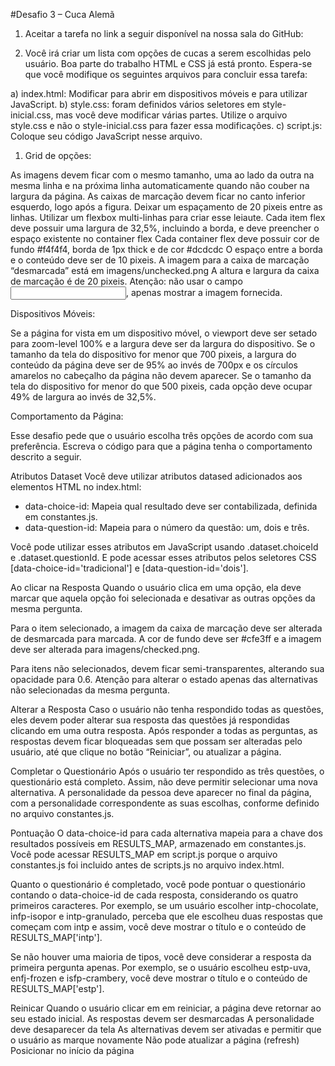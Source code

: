 #Desafio 3 – Cuca Alemã

1. Aceitar a tarefa no link a seguir disponível na nossa sala do GitHub:


2. Você irá criar um lista com opções de cucas a serem escolhidas pelo usuário. Boa parte do trabalho HTML e CSS já está pronto. Espera-se que você modifique os seguintes arquivos para concluir essa tarefa:

a) index.html: Modificar para abrir em dispositivos móveis e para utilizar JavaScript.
b) style.css: foram definidos vários seletores em style-inicial.css, mas você deve modificar várias partes. Utilize o arquivo style.css e não o style-inicial.css para fazer essa modificações.
c) script.js: Coloque seu código JavaScript nesse arquivo.

1. Grid de opções:

As imagens devem ficar com o mesmo tamanho, uma ao lado da outra na mesma linha e na próxima linha automaticamente quando não couber na largura da página.
As caixas de marcação devem ficar no canto inferior esquerdo, logo após a figura.
Deixar um espaçamento de 20 pixeis entre as linhas.
Utilizar um flexbox multi-linhas para criar esse leiaute.
Cada item flex deve possuir uma largura de 32,5%, incluindo a borda,  e deve preencher o espaço existente no container flex
Cada container flex deve possuir cor de fundo #f4f4f4, borda de 1px thick e de cor #dcdcdc
O espaço entre a borda e o conteúdo deve ser de 10 pixeis.
A imagem para a caixa de marcação “desmarcada” está em imagens/unchecked.png
A altura e largura da caixa de marcação é de 20 pixeis.
Atenção: não usar o campo <input type=”checkbox” />, apenas mostrar a imagem fornecida.

Dispositivos Móveis:

Se a página for vista em um dispositivo móvel, o viewport deve ser setado para zoom-level 100% e a largura deve ser da largura do dispositivo.
Se o tamanho da tela do dispositivo for menor que 700 pixeis, a largura do conteúdo da página deve ser de 95% ao invés de 700px e os círculos amarelos no cabeçalho da página não devem aparecer.
Se o tamanho da tela do dispositivo for menor do que 500 pixeis, cada opção deve ocupar 49% de largura ao invés de 32,5%.

Comportamento da Página:

Esse desafio pede que o usuário escolha três opções de acordo com sua preferência. Escreva o código para que a página tenha o comportamento descrito a seguir.

Atributos Dataset
Você deve utilizar atributos datased adicionados aos elementos HTML no index.html:
- data-choice-id: Mapeia  qual resultado deve ser contabilizada, definida em constantes.js.
- data-question-id: Mapeia para o número da questão: um, dois e três.

Você pode utilizar esses atributos em JavaScript usando .dataset.choiceId e .dataset.questionId.
E pode acessar esses atributos pelos seletores CSS  [data-choice-id='tradicional'] e [data-question-id='dois'].

Ao clicar na Resposta
Quando o usuário clica em uma opção, ela deve marcar que aquela opção foi selecionada e desativar as outras opções da mesma pergunta.

Para o item selecionado, a imagem da caixa de marcação deve ser alterada de desmarcada para marcada. A cor de fundo deve ser #cfe3ff e a imagem deve ser alterada para imagens/checked.png.

Para itens não selecionados, devem ficar semi-transparentes, alterando sua opacidade para 0.6. Atenção para alterar o estado apenas das alternativas não selecionadas da mesma pergunta.

Alterar a Resposta
Caso o usuário não tenha respondido todas as questões, eles devem poder alterar sua resposta das questões já respondidas clicando em uma outra resposta. Após responder a todas as perguntas, as respostas devem ficar bloqueadas sem que possam ser alteradas pelo usuário, até que clique no botão “Reiniciar”, ou atualizar a página.

Completar o Questionário
Após o usuário ter respondido as três questões, o questionário está completo. Assim, não deve permitir selecionar uma nova alternativa. A personalidade da pessoa deve aparecer no final da página, com a personalidade correspondente as suas escolhas, conforme definido no arquivo constantes.js.

Pontuação
O data-choice-id  para cada alternativa mapeia para a chave  dos resultados possíveis em RESULTS_MAP, armazenado em constantes.js. Você pode acessar RESULTS_MAP em script.js porque o arquivo constantes.js foi incluido antes de scripts.js no arquivo index.html.

Quanto o questionário é completado, você pode pontuar o questionário contando o data-choice-id de cada resposta, considerando os quatro primeiros caracteres.  Por exemplo, se um usuário escolher intp-chocolate, infp-isopor e intp-granulado, perceba que ele escolheu duas respostas que começam com intp e assim, você deve mostrar o título e o conteúdo de RESULTS_MAP['intp'].

Se não houver uma maioria de tipos, você deve considerar a resposta da primeira pergunta apenas. Por exemplo, se o usuário escolheu estp-uva, enfj-frozen e isfp-crambery, você deve mostrar o título e o conteúdo de RESULTS_MAP['estp'].

Reinicar
Quando o usuário clicar em em reiniciar, a página deve retornar ao seu estado inicial.
As respostas devem ser desmarcadas
A personalidade deve desaparecer da tela
As alternativas devem ser ativadas e permitir que o usuário as marque novamente
Não pode atualizar a página (refresh)
Posicionar no início da página



